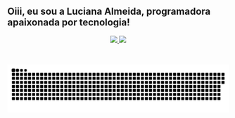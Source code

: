 ## Oiii, eu sou a Luciana Almeida, programadora apaixonada por tecnologia!
<div align="center">
  <a href="https://github.com/lualmeidasouza">  
  <img height="180em" src="https://github-readme-stats.vercel.app/api?username=lualmeidasouza&show_icons=true&theme=dracula&include_all_commits=true&count_private=true"/>
  <img height="180em" src="https://github-readme-stats.vercel.app/api/top-langs/?username=lualmeidasouza&layout=compact&langs_count=7&theme=dracula"/>
    
<div>

<div style="display: inline_block"><br>
  
</div>
  
  ##
 
<div> 
  
  ![Snake animation](https://github.com/lualmeidasouza/lualmeidasouza/blob/output/github-contribution-grid-snake.svg)
 
</div>
